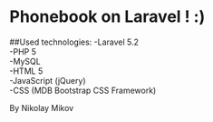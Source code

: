 # Phonebook on Laravel !   :)

##Used technologies:
  -Laravel 5.2<br />
  -PHP 5 <br />
  -MySQL<br />
  -HTML 5<br />
  -JavaScript (jQuery)<br />
  -CSS (MDB Bootstrap CSS Framework)<br />
  
  

  By Nikolay Mikov
